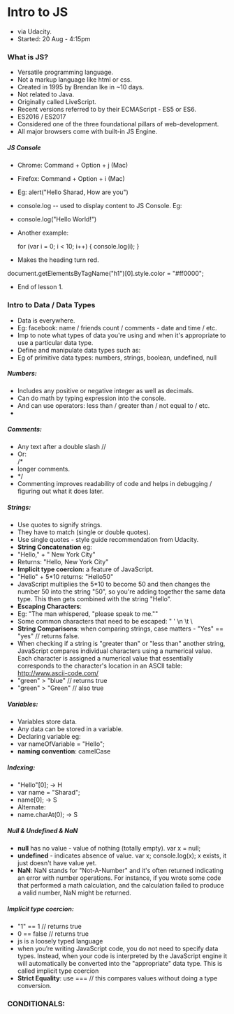 # Intro to JS
- via Udacity.
- Started: 20 Aug - 4:15pm


### What is JS?
- Versatile programming language.
- Not a markup language like html or css.
- Created in 1995 by Brendan Ike in ~10 days.
- Not related to Java.
- Originally called LiveScript.
- Recent versions referred to by their ECMAScript - ES5 or ES6.
- ES2016 / ES2017
- Considered one of the three foundational pillars of web-development.
- All major browsers come with built-in JS Engine.

##### JS Console
- Chrome: Command + Option + j (Mac)
- Firefox: Command + Option + i (Mac)
- Eg: alert("Hello Sharad, How are you")
- console.log -- used to display content to JS Console. Eg:
- console.log("Hello World!")
- Another example:

  for (var i = 0; i < 10; i++) {
    console.log(i);
  }

- Makes the heading turn red.  

document.getElementsByTagName("h1")[0].style.color = "#ff0000";

- End of lesson 1.  



### Intro to Data / Data Types
- Data is everywhere.
- Eg: facebook: name / friends count / comments - date and time / etc.
- Imp to note what types of data you're using and when it's appropriate to use a particular data type.
- Define and manipulate data types such as:
- Eg of primitive data types: numbers, strings, boolean, undefined, null

##### Numbers:
- Includes any positive or negative integer as well as decimals.
- Can do math by typing expression into the console.
- And can use operators: less than / greater than / not equal to / etc.
-

##### Comments:
- Any text after a double slash //
- Or:  
/*
- longer comments.
- */
- Commenting improves readability of code and helps in debugging / figuring out what it does later.


##### Strings:
- Use quotes to signify strings.
- They have to match (single or double quotes).
- Use single quotes - style guide recommendation from Udacity.
- **String Concatenation** eg:
- "Hello," + " New York City"
- Returns: "Hello, New York City"
- **Implicit type coercion:** a feature of JavaScript.
- "Hello" + 5*10 returns: "Hello50"
- JavaScript multiplies the 5*10 to become 50 and then changes the number 50 into the string "50", so you're adding together the same data type. This then gets combined with the string "Hello".
- **Escaping Characters**:
- Eg:  "The man whispered, \"please speak to me.\""
- Some common characters that need to be escaped: \" \' \n \t \\
- **String Comparisons**: when comparing strings, case matters - "Yes" == "yes" // returns false.
- When checking if a string is "greater than" or "less than" another string, JavaScript compares individual characters using a numerical value. Each character is assigned a numerical value that essentially corresponds to the character's location in an ASCII table: http://www.ascii-code.com/
- "green" > "blue" // returns true
- "green" > "Green" // also true


##### Variables:
- Variables store data.
- Any data can be stored in a variable.
- Declaring variable eg:
- var nameOfVariable = "Hello";
- **naming convention**: camelCase

##### Indexing:
- "Hello"[0]; -> H
- var name = "Sharad";
- name[0]; -> S
- Alternate:
- name.charAt(0); -> S

##### Null & Undefined & NaN
- **null** has no value - value of nothing (totally empty). var x = null;
- **undefined** - indicates absence of value. var x; console.log(x); x exists, it just doesn't have  value yet.
- **NaN**: NaN stands for "Not-A-Number" and it's often returned indicating an error with number operations. For instance, if you wrote some code that performed a math calculation, and the calculation failed to produce a valid number, NaN might be returned.

##### Implicit type coercion:
- "1" == 1 // returns true
- 0 == false // returns true
- js is a loosely typed language
- when you’re writing JavaScript code, you do not need to specify data types. Instead, when your code is interpreted by the JavaScript engine it will automatically be converted into the "appropriate" data type. This is called implicit type coercion
- **Strict Equality**: use === // this compares values without doing a type conversion.


### CONDITIONALS:
